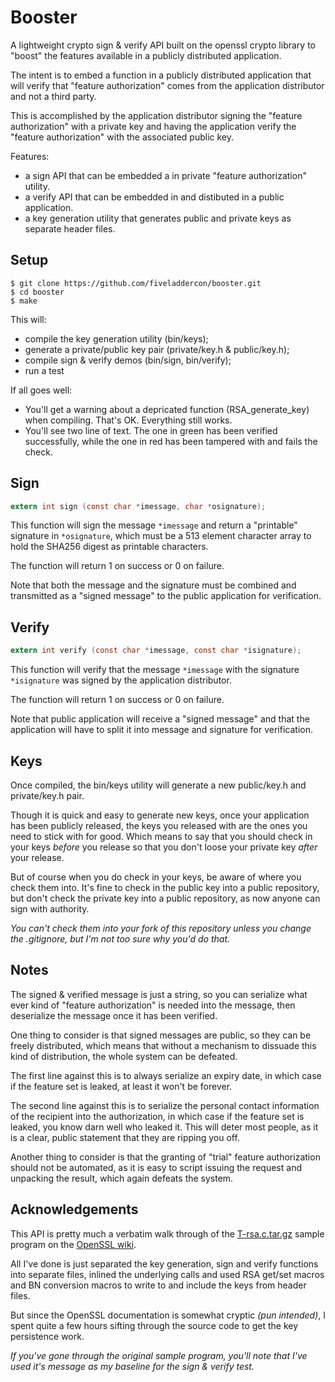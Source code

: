 Booster
=======

A lightweight crypto sign & verify API built on the openssl crypto library to 
"boost" the features available in a publicly distributed application.

The intent is to embed a function in a publicly distributed application that will
verify that "feature authorization" comes from the application distributor and 
not a third party.

This is accomplished by the application distributor signing the "feature 
authorization" with a private key and having the application verify the "feature
authorization" with the associated public key.


Features:

- a sign API that can be embedded a in private "feature authorization" utility.
- a verify API that can be embedded in and distibuted in a public application.
- a key generation utility that generates public and private keys as separate
  header files.


Setup
-----

```
$ git clone https://github.com/fiveladdercon/booster.git
$ cd booster
$ make
```

This will:
- compile the key generation utility (bin/keys); 
- generate a private/public key pair (private/key.h & public/key.h); 
- compile sign & verify demos (bin/sign, bin/verify);
- run a test

If all goes well:
- You'll get a warning about a depricated function (RSA_generate_key) when 
  compiling.  That's OK.  Everything still works.
- You'll see two line of text.  The one in green has been verified successfully,
  while the one in red has been tampered with and fails the check.


Sign
----

```c
extern int sign (const char *imessage, char *osignature);
```

This function will sign the message `*imessage` and return a "printable" signature 
in `*osignature`, which must be a 513 element character array to hold the SHA256
digest as printable characters.

The function will return 1 on success or 0 on failure.

Note that both the message and the signature must be combined and transmitted as
a "signed message" to the public application for verification.


Verify
------

```c
extern int verify (const char *imessage, const char *isignature);
```

This function will verify that the message `*imessage` with the signature 
`*isignature` was signed by the application distributor.

The function will return 1 on success or 0 on failure.

Note that public application will receive a "signed message" and that the 
application will have to split it into message and signature for verification.


Keys
----

Once compiled, the bin/keys utility will generate a new public/key.h and 
private/key.h pair.

Though it is quick and easy to generate new keys, once your application has been
publicly released, the keys you released with are the ones you need to stick
with for good.  Which means to say that you should check in your keys *before* 
you release so that you don't loose your private key *after* your release.

But of course when you do check in your keys, be aware of where you check them
into.  It's fine to check in the public key into a public repository, but 
don't check the private key into a public repository, as now anyone can sign
with authority.

*You can't check them into your fork of this repository unless you change the
.gitignore, but I'm not too sure why you'd do that.*


Notes
-----

The signed & verified message is just a string, so you can serialize what ever 
kind of "feature authorization" is needed into the message, then deserialize the
message once it has been verified.

One thing to consider is that signed messages are public, so they can be freely 
distributed, which means that without a mechanism to dissuade this kind of 
distribution, the whole system can be defeated.

The first line against this is to always serialize an expiry date, in which case
if the feature set is leaked, at least it won't be forever.

The second line against this is to serialize the personal contact information of
the recipient into the authorization, in which case if the feature set is leaked, 
you know darn well who leaked it.  This will deter most people, as it is a clear, 
public statement that they are ripping you off.

Another thing to consider is that the granting of "trial" feature authorization
should not be automated, as it is easy to script issuing the request and unpacking
the result, which again defeats the system.

Acknowledgements
----------------

This API is pretty much a verbatim walk through of the [T-rsa.c.tar.gz][1]
sample program on the [OpenSSL wiki][2].

All I've done is just separated the key generation, sign and verify functions 
into separate files, inlined the underlying calls and used RSA get/set macros 
and BN conversion macros to write to and include the keys from header files.

But since the OpenSSL documentation is somewhat cryptic *(pun intended)*, I 
spent quite a few hours sifting through the source code to get the key 
persistence work.

*If you've gone through the original sample program, you'll note that I've
used it's message as my baseline for the sign & verify test.*

[1]: https://wiki.openssl.org/images/e/eb/T-rsa.c.tar.gz
[2]: https://wiki.openssl.org/index.php/EVP_Signing_and_Verifying